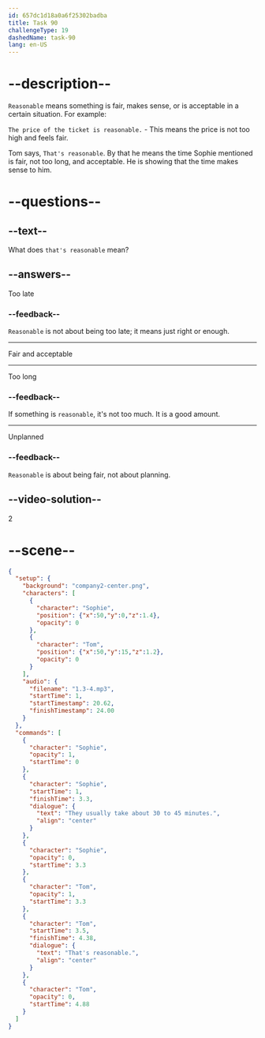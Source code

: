 ```yaml
---
id: 657dc1d18a0a6f25302badba
title: Task 90
challengeType: 19
dashedName: task-90
lang: en-US
---
```


<!-- (audio) Sophie: They usually take about 30 to 45 minutes. 
Tom: That's reasonable. -->

# --description--

`Reasonable` means something is fair, makes sense, or is acceptable in a certain situation. For example:

`The price of the ticket is reasonable.` - This means the price is not too high and feels fair.

Tom says, `That's reasonable`. By that he means the time Sophie mentioned is fair, not too long, and acceptable. He is showing that the time makes sense to him.

# --questions--

## --text--

What does `that's reasonable` mean?

## --answers--

Too late

### --feedback--

`Reasonable` is not about being too late; it means just right or enough.

---

Fair and acceptable

---

Too long

### --feedback--

If something is `reasonable`, it's not too much. It is a good amount.

---

Unplanned

### --feedback--

`Reasonable` is about being fair, not about planning.

## --video-solution--

2

# --scene--

```json
{
  "setup": {
    "background": "company2-center.png",
    "characters": [
      {
        "character": "Sophie",
        "position": {"x":50,"y":0,"z":1.4},
        "opacity": 0
      },
      {
        "character": "Tom",
        "position": {"x":50,"y":15,"z":1.2},
        "opacity": 0
      }
    ],
    "audio": {
      "filename": "1.3-4.mp3",
      "startTime": 1,
      "startTimestamp": 20.62,
      "finishTimestamp": 24.00
    }
  },
  "commands": [
    {
      "character": "Sophie",
      "opacity": 1,
      "startTime": 0
    },
    {
      "character": "Sophie",
      "startTime": 1,
      "finishTime": 3.3,
      "dialogue": {
        "text": "They usually take about 30 to 45 minutes.",
        "align": "center"
      }
    },
    {
      "character": "Sophie",
      "opacity": 0,
      "startTime": 3.3
    },
    {
      "character": "Tom",
      "opacity": 1,
      "startTime": 3.3
    },
    {
      "character": "Tom",
      "startTime": 3.5,
      "finishTime": 4.38,
      "dialogue": {
        "text": "That's reasonable.",
        "align": "center"
      }
    },
    {
      "character": "Tom",
      "opacity": 0,
      "startTime": 4.88
    }
  ]
}
```
